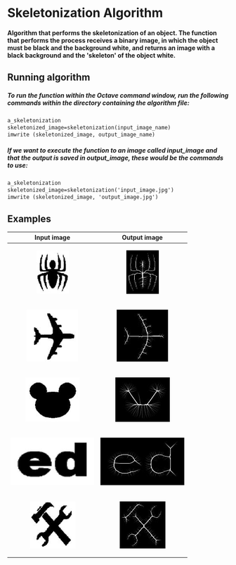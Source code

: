 # Skeletonization Algorithm

#### Algorithm that performs the skeletonization of an object. The function that performs the process receives a binary image, in which the object must be black and the background white, and returns an image with a black background and the 'skeleton' of the object white.

## Running algorithm

##### To run the function within the Octave command window, run the following commands within the directory containing the algorithm file:

```
a_skeletonization
skeletonized_image=skeletonization(input_image_name)
imwrite (skeletonized_image, output_image_name)
```

##### If we want to execute the function to an image called *input_image* and that the output is saved in *output_image*, these would be the commands to use:

```
a_skeletonization
skeletonized_image=skeletonization('input_image.jpg')
imwrite (skeletonized_image, 'output_image.jpg')
```

## Examples

<div align="center">

| Input image | Output image |
| --- | --- |
| <p align="center"><img alt="Spider input" src="https://github.com/migromarj/Skeletonization-Algorithm/blob/master/images/input_spider.JPG?raw=true"></p> | <p align="center"><img alt="Spider output" src="https://github.com/migromarj/Skeletonization-Algorithm/blob/master/images/output_spider.jpg"></p> |
| <p align="center"><img alt="Plane input" src="https://github.com/migromarj/Skeletonization-Algorithm/blob/master/images/input_plane.JPG?raw=true"></p> | <p align="center"><img alt="Plane output" src="https://github.com/migromarj/Skeletonization-Algorithm/blob/master/images/output_plane.jpg"></p> |
| <p align="center"><img alt="Head input" src="https://github.com/migromarj/Skeletonization-Algorithm/blob/master/images/input_head.JPG?raw=true"></p> | <p align="center"><img alt="Head output" src="https://github.com/migromarj/Skeletonization-Algorithm/blob/master/images/output_head.jpg"></p> |
| <p align="center"><img alt="Letters input" src="https://github.com/migromarj/Skeletonization-Algorithm/blob/master/images/input_letters.JPG"></p> | <p align="center"><img alt="Letters output" src="https://github.com/migromarj/Skeletonization-Algorithm/blob/master/images/output_letters.jpg"></p> |
| <p align="center"><img alt="Tools input" src="https://github.com/migromarj/Skeletonization-Algorithm/blob/master/images/input_tools.JPG"></p> | <p align="center"><img alt="Tools output" src="https://github.com/migromarj/Skeletonization-Algorithm/blob/master/images/output_tools.jpg"></p> |

</div>
